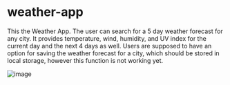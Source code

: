 # weather-app
This the Weather App. The user can search for a 5 day weather forecast for any city. It provides temperature, wind, humidity, and UV index for the current day and the next 4 days as well. Users are supposed to have an option for saving the weather forecast for a city, which should be stored in local storage, however this function is not working yet. 

![image](https://user-images.githubusercontent.com/79154065/119238017-a4db5400-bb05-11eb-965b-3b3982333097.png)
